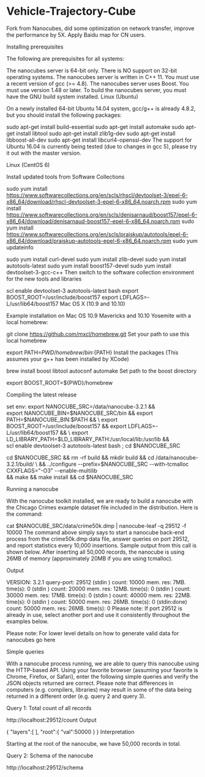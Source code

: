 # Vehicle-Trajectory-Cube
Fork from Nanocubes, did some optimization on network transfer, improve the performance by 5X. Apply Baidu map for CN users.

Installing prerequisites

The following are prerequisites for all systems:

The nanocubes server is 64-bit only. There is NO support on 32-bit operating systems.
The nanocubes server is written in C++ 11. You must use a recent version of gcc (>= 4.8).
The nanocubes server uses Boost. You must use version 1.48 or later.
To build the nanocubes server, you must have the GNU build system installed.
Linux (Ubuntu)

On a newly installed 64-bit Ubuntu 14.04 system, gcc/g++ is already 4.8.2, but you should install the following packages:

sudo apt-get install build-essential
sudo apt-get install automake
sudo apt-get install libtool
sudo apt-get install zlib1g-dev
sudo apt-get install libboost-all-dev
sudo apt-get install libcurl4-openssl-dev
The support for Ubuntu 16.04 is currently being tested (due to changes in gcc 5), please try it out with the master version.

Linux (CentOS 6)

Install updated tools from Software Collections

sudo yum install https://www.softwarecollections.org/en/scls/rhscl/devtoolset-3/epel-6-x86_64/download/rhscl-devtoolset-3-epel-6-x86_64.noarch.rpm
sudo yum install https://www.softwarecollections.org/en/scls/denisarnaud/boost157/epel-6-x86_64/download/denisarnaud-boost157-epel-6-x86_64.noarch.rpm
sudo yum install https://www.softwarecollections.org/en/scls/praiskup/autotools/epel-6-x86_64/download/praiskup-autotools-epel-6-x86_64.noarch.rpm
sudo yum updateinfo

sudo yum install curl-devel
sudo yum install zlib-devel
sudo yum install autotools-latest
sudo yum install boost157-devel
sudo yum install devtoolset-3-gcc-c++
Then switch to the software collection environment for the new tools and libraries

scl enable devtoolset-3 autotools-latest bash
export BOOST_ROOT=/usr/include/boost157
export LDFLAGS=-L/usr/lib64/boost157
Mac OS X (10.9 and 10.10)

Example installation on Mac OS 10.9 Mavericks and 10.10 Yosemite with a local homebrew:

git clone https://github.com/mxcl/homebrew.git
Set your path to use this local homebrew

export PATH=${PWD}/homebrew/bin:${PATH}
Install the packages (This assumes your g++ has been installed by XCode)

brew install boost libtool autoconf automake
Set path to the boost directory

export BOOST_ROOT=${PWD}/homebrew

Compiling the latest release

set env:
export NANOCUBE_SRC=/data/nanocube-3.2.1 && \
export NANOCUBE_BIN=$NANOCUBE_SRC/bin && export PATH=$NANOCUBE_BIN:$PATH &&  \
export BOOST_ROOT=/usr/include/boost157 && export LDFLAGS=-L/usr/lib64/boost157 && \
export LD_LIBRARY_PATH=$LD_LIBRARY_PATH:/usr/local/lib:/usr/lib &&\
scl enable devtoolset-3 autotools-latest bash ;
cd $NANOCUBE_SRC

cd $NANOCUBE_SRC &&   rm -rf build && mkdir build && cd /data/nanocube-3.2.1/build/  \
&& ../configure --prefix=$NANOCUBE_SRC --with-tcmalloc CXXFLAGS="-O3"  --enable-multilib \
&& make  && make install && cd $NANOCUBE_SRC

Running a nanocube

With the nanocube toolkit installed, we are ready to build a nanocube with the Chicago Crimes example dataset file included in the distribution. Here is the command:

cat $NANOCUBE_SRC/data/crime50k.dmp | nanocube-leaf -q 29512 -f 10000
The command above simply says to start a nanocube back-end process from the crime50k.dmp data file, answer queries on port 29512, and report statistics every 10,000 insertions. Sample output from this call is shown below. After inserting all 50,000 records, the nanocube is using 26MB of memory (approximately 20MB if you are using tcmalloc).

Output

VERSION: 3.2.1
query-port: 29512
(stdin     ) count:      10000 mem. res:          7MB. time(s):          0
(stdin     ) count:      20000 mem. res:         12MB. time(s):          0
(stdin     ) count:      30000 mem. res:         17MB. time(s):          0
(stdin     ) count:      40000 mem. res:         22MB. time(s):          0
(stdin     ) count:      50000 mem. res:         26MB. time(s):          0
(stdin:done) count:      50000 mem. res:         26MB. time(s):          0
Please note: If port 29512 is already in use, select another port and use it consistently throughout the examples below.

Please note: For lower level details on how to generate valid data for nanocubes go here

Simple queries

With a nanocube process running, we are able to query this nanocube using the HTTP-based API. Using your favorite browser (assuming your favorite is Chrome, Firefox, or Safari), enter the following simple queries and verify the JSON objects returned are correct. Please note that differences in computers (e.g. compilers, libraries) may result in some of the data being returned in a different order (e.g. query 2 and query 3).

Query 1: Total count of all records

http://localhost:29512/count
Output

{ "layers":[  ], "root":{ "val":50000 } }
Interpretation

Starting at the root of the nanocube, we have 50,000 records in total.

Query 2: Schema of the nanocube

http://localhost:29512/schema

